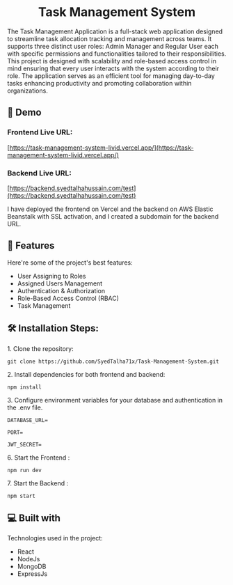 <h1 align="center" id="title">Task Management System</h1>

<p id="description">The Task Management Application is a full-stack web application designed to streamline task allocation tracking and management across teams. It supports three distinct user roles: Admin Manager and Regular User each with specific permissions and functionalities tailored to their responsibilities. This project is designed with scalability and role-based access control in mind ensuring that every user interacts with the system according to their role. The application serves as an efficient tool for managing day-to-day tasks enhancing productivity and promoting collaboration within organizations.</p>

## 🚀 Demo

### Frontend Live URL:
[https://task-management-system-livid.vercel.app/](https://task-management-system-livid.vercel.app/)

### Backend Live URL:
[https://backend.syedtalhahussain.com/test](https://backend.syedtalhahussain.com/test)

I have deployed the frontend on Vercel and the backend on AWS Elastic Beanstalk with SSL activation, and I created a subdomain for the backend URL.

  
<h2>🧐 Features</h2>

Here're some of the project's best features:

*   User Assigning to Roles
*   Assigned Users Management
*   Authentication & Authorization
*   Role-Based Access Control (RBAC)
*   Task Management

<h2>🛠️ Installation Steps:</h2>

<p>1. Clone the repository:</p>

```
git clone https://github.com/SyedTalha71x/Task-Management-System.git
```

<p>2. Install dependencies for both frontend and backend:</p>

```
npm install
```

<p>3. Configure environment variables for your database and authentication in the .env file.</p>

```
DATABASE_URL=
```

```
PORT=
```

```
JWT_SECRET=
```

<p>6. Start the Frontend : </p>

```
npm run dev
```

<p>7. Start the Backend : </p>

```
npm start
```


  
  
<h2>💻 Built with</h2>

Technologies used in the project:

*   React
*   NodeJs
*   MongoDB
*   ExpressJs

